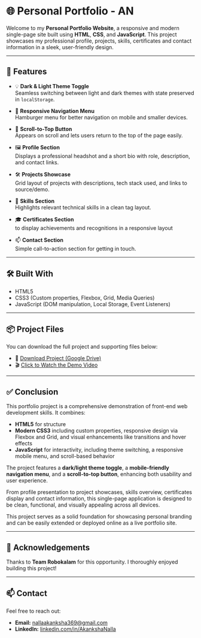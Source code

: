 # 🌐 Personal Portfolio - AN

Welcome to my **Personal Portfolio Website**, a responsive and modern single-page site built using **HTML**, **CSS**, and **JavaScript**. This project showcases my professional profile, projects, skills, certificates and contact information in a sleek, user-friendly design.

---

## 🚀 Features

- 💡 **Dark & Light Theme Toggle**  
  Seamless switching between light and dark themes with state preserved in `localStorage`.

- 📱 **Responsive Navigation Menu**  
  Hamburger menu for better navigation on mobile and smaller devices.

- 🎯 **Scroll-to-Top Button**  
  Appears on scroll and lets users return to the top of the page easily.

- 🖼️ **Profile Section**  
  Displays a professional headshot and a short bio with role, description, and contact links.

- 🛠️ **Projects Showcase**  
  Grid layout of projects with descriptions, tech stack used, and links to source/demo.

- 🧠 **Skills Section**  
  Highlights relevant technical skills in a clean tag layout.

- 🎓 **Certificates Section**  
  to display achievements and recognitions in a responsive layout

- 📫 **Contact Section**  
  Simple call-to-action section for getting in touch.

---

## 🛠️ Built With

- HTML5  
- CSS3 (Custom properties, Flexbox, Grid, Media Queries)  
- JavaScript (DOM manipulation, Local Storage, Event Listeners)

---

## 📦 Project Files

You can download the full project and supporting files below:

- 🔗 [Download Project (Google Drive)](https://drive.google.com/drive/folders/15qNHMsPkx9-Re6c_jNXMpnI37A78YxSe?usp=sharing)
- 🎬 [Click to Watch the Demo Video](https://drive.google.com/file/d/18bJ_MDuMBSGbGUC_kr28mMX7n6DTdQIc/view?usp=sharing)

---

## ✅ Conclusion

This portfolio project is a comprehensive demonstration of front-end web development skills. It combines:

- **HTML5** for structure
- **Modern CSS3** including custom properties, responsive design via Flexbox and Grid, and visual enhancements like transitions and hover effects
- **JavaScript** for interactivity, including theme switching, a responsive mobile menu, and scroll-based behavior

The project features a **dark/light theme toggle**, a **mobile-friendly navigation menu**, and a **scroll-to-top button**, enhancing both usability and user experience.

From profile presentation to project showcases, skills overview, certificates display and contact information, this single-page application is designed to be clean, functional, and visually appealing across all devices.

This project serves as a solid foundation for showcasing personal branding and can be easily extended or deployed online as a live portfolio site.

---

## 🙌 Acknowledgements

Thanks to **Team Robokalam** for this opportunity. I thoroughly enjoyed building this project!

---

## 📫 Contact

Feel free to reach out:

- **Email:** nallaakanksha369@gmail.com
- **LinkedIn:** [linkedin.com/in/AkankshaNalla](https://www.linkedin.com/in/akanksha-nalla-53916025b)  
